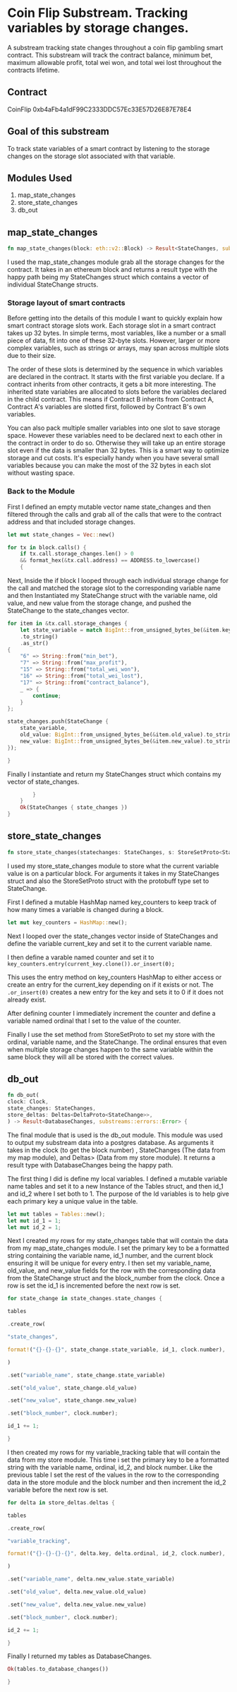 # Coin Flip Substream. Tracking variables by storage changes.

A substream tracking state changes throughout a coin flip gambling smart contract. This substream will track the contract balance, minimum bet, maximum allowable profit, total wei won, and total wei lost throughout the contracts lifetime.

## Contract
CoinFlip
0xb4aFb4a1dF99C2333DDC57Ec33E57D26E87E78E4

## Goal of this substream
	
To track state variables of a smart contract by listening to the storage changes on the storage slot associated with that variable. 

## Modules Used
1. map_state_changes
2. store_state_changes
3. db_out

## map_state_changes

``` rust
fn map_state_changes(block: eth::v2::Block) -> Result<StateChanges, substreams::errors::Error>
```

I used the map_state_changes module grab all the storage changes for the contract. It takes in an ethereum block and returns a result type with the happy path being my StateChanges struct which contains a vector of individual StateChange structs.

### Storage layout of smart contracts
Before getting into the details of this module I want to quickly explain how smart contract storage slots work. Each storage slot in a smart contract takes up 32 bytes. In simple terms, most variables, like a number or a small piece of data, fit into one of these 32-byte slots. However, larger or more complex variables, such as strings or arrays, may span across multiple slots due to their size. 

The order of these slots is determined by the sequence in which variables are declared in the contract. It starts with the first variable you declare. If a contract inherits from other contracts, it gets a bit more interesting. The inherited state variables are allocated to slots before the variables declared in the child contract. This means if Contract B inherits from Contract A, Contract A's variables are slotted first, followed by Contract B's own variables.

You can also pack multiple smaller variables into one slot to save storage space. However these variables need to be declared next to each other in the contract in order to do so. Otherwise they will take up an entire storage slot even if the data is smaller than 32 bytes. This is a smart way to optimize storage and cut costs. It's especially handy when you have several small variables because you can make the most of the 32 bytes in each slot without wasting space.

### Back to the Module 
 First I defined an empty mutable vector name state_changes and then filtered through the calls and grab all of the calls that were to the contract address and that included storage changes.
``` rust
let mut state_changes = Vec::new()

for tx in block.calls() {
	if tx.call.storage_changes.len() > 0
	&& format_hex(&tx.call.address) == ADDRESS.to_lowercase()
	{
```

Next, Inside the if block I looped through each individual storage change for the call and matched the storage slot to the corresponding variable name and then Instantiated my StateChange struct with the variable name, old value, and new value from the storage change, and pushed the StateChange to the state_changes vector. 

``` rust
for item in &tx.call.storage_changes {
	let state_variable = match BigInt::from_unsigned_bytes_be(&item.key)
	.to_string()
	.as_str()
{
	"6" => String::from("min_bet"),
	"7" => String::from("max_profit"),
	"15" => String::from("total_wei_won"),
	"16" => String::from("total_wei_lost"),
	"17" => String::from("contract_balance"),
	_ => {
		continue;
	}
};

state_changes.push(StateChange {
	state_variable,
	old_value: BigInt::from_unsigned_bytes_be(&item.old_value).to_string(),
	new_value: BigInt::from_unsigned_bytes_be(&item.new_value).to_string(),
});

}
```

Finally I instantiate and return my StateChanges struct which contains my vector of state_changes.

``` rust
		}
	}
	Ok(StateChanges { state_changes })
}
```

## store_state_changes

``` rust
fn store_state_changes(statechanges: StateChanges, s: StoreSetProto<StateChange>) {
```

I used my store_state_changes module to store what the current variable value is on a particular block. For arguments it takes in my StateChanges struct and also the StoreSetProto struct with the protobuff type set to StateChange.

First I defined a mutable HashMap named key_counters to keep track of how many times a variable is changed during a block.

``` rust
let mut key_counters = HashMap::new();
```

Next I looped over the state_changes vector inside of StateChanges and define the variable current_key and set it to the current variable name.

I then define a varable named counter and set it to `key_counters.entry(current_key.clone()).or_insert(0);`

This uses the entry method on key_counters HashMap to either access or create an entry for the current_key depending on if it exists or not. The `.or_insert(0)` creates a new entry for the key and sets it to 0 if it does not already exist. 

After defining counter I immediately increment the counter and define a variable named ordinal that I set to the value of the counter. 

Finally I use the set method from StoreSetProto to set my store with the ordinal, variable name, and the StateChange. The ordinal ensures that even when multiple storage changes happen to the same variable within the same block they will all be stored with the correct values.

## db_out

``` rust
fn db_out(
clock: Clock,
state_changes: StateChanges,
store_deltas: Deltas<DeltaProto<StateChange>>,
) -> Result<DatabaseChanges, substreams::errors::Error> {
```

The final module that is used is the db_out module. This module was used to output my substream data into a postgres database.  As arguments it takes in the clock (to get the block number) , StateChanges (The data from my map module), and Deltas<DeltaProto><StateChange>> (Data from my store module). It returns a result type with DatabaseChanges being the happy path.

The first thing I did is define my local variables. I defined a mutable variable name tables and set it to a new Instance of the Tables struct, and then id_1 and id_2 where I set both to 1. The purpose of the Id variables is to help give each primary key a unique value in the table. 

``` rust
let mut tables = Tables::new();
let mut id_1 = 1;
let mut id_2 = 1;
```

Next I created my rows for my state_changes table that will contain the data from my map_state_changes module. I set the primary key to be a formatted string containing the variable name, id_1 number, and the current block ensuring it will be unique for every entry. I then set my variable_name, old_value, and new_value fields for the row with the corresponding data from the StateChange struct and the block_number from the clock.  Once a row is set the id_1 is incremented before the next row is set.

``` rust
for state_change in state_changes.state_changes {

tables

.create_row(

"state_changes",

format!("{}-{}-{}", state_change.state_variable, id_1, clock.number),

)

.set("variable_name", state_change.state_variable)

.set("old_value", state_change.old_value)

.set("new_value", state_change.new_value)

.set("block_number", clock.number);

id_1 += 1;

}
```
I then created my rows for my variable_tracking table that will contain the data from my store module. This time i set the primary key to be a formatted string with the variable name, ordinal, id_2, and block number. Like the previous table I set the rest of the values in the row to the corresponding data in the store module and the block number and then increment the id_2 variable before the next row is set. 

``` rust
for delta in store_deltas.deltas {

tables

.create_row(

"variable_tracking",

format!("{}-{}-{}-{}", delta.key, delta.ordinal, id_2, clock.number),

)

.set("variable_name", delta.new_value.state_variable)

.set("old_value", delta.new_value.old_value)

.set("new_value", delta.new_value.new_value)

.set("block_number", clock.number);

id_2 += 1;

}
```
Finally I returned my tables as DatabaseChanges.

``` rust
Ok(tables.to_database_changes())

}
```

